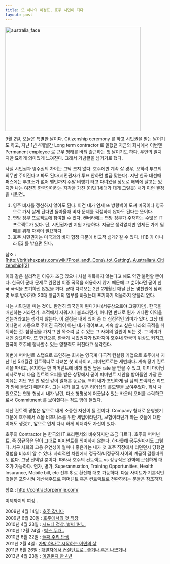 ```yaml
---
title: 또 하나의 이정표, 호주 시민이 되다
layout: post
---
```

[<img class="aligncenter size-full wp-image-654" alt="australia_face" src="http://w12ard.github.io/wp-content/uploads/2013/09/australia_face.jpg" width="426" height="327" />][1]

9월 2일, 오늘은 특별한 날이다. Citizenship ceremony 를 하고 시민권을 받는 날이기도 하고, 지난 1년 4개월간 Long term contractor 로 일했던 지금의 회사에서 이번엔 Permanent employee 로 근무 형태를 바꿔 출근하는 첫 날이기도 하다. 우연의 일치지만 묘하게 의미있게 느껴진다. 그래서 기념글을 남기기로 했다.

사실 시민권과 영주권의 차이는 그닥 크지 않다. 호주에만 계속 살 경우, 오히려 투표의 의무만 주어진다고 봐도 된다(시민권자가 투표 안하면 벌금 맞는다). 지난 한국 대선때 퍼스에는 투표소가 없어 멜번까지 주말 비행기 타고 다녀왔을 정도로 해외에 살고는 있지만 나는 여전히 한국인이라는 자각을 가진 (이민 1세대가 대개 그렇듯) 내가 이런 결정을 내린건..

<ol style="list-style-type: decimal;">
  <li>
    영주 비자를 갱신하지 않아도 된다. 이건 내가 언제 또 방랑벽이 도져 미국이나 영국으로 가서 살게 된다면 돌아올때 비자 문제를 걱정하지 않아도 된다는 뜻이다.
  </li>
  <li>
    연방 정부 프로젝트에 참여할 수 있다. 캔버라에는 연방 정부가 주재하는 수많은 IT 프로젝트가 있다. 단, 시민권자만 지원 가능하다. 지금은 생각없지만 언제든 가게 될때를 위해 자격이 필요하다.
  </li>
  <li>
    호주 시민권자는 미국과의 비자 협정 때문에 비교적 쉽게? 갈 수 있다. H1B 가 아니라 E3 를 받으면 된다.
  </li>
</ol>

참조 : [http://britishexpats.com/wiki/Pros\_and\_Cons\_to\_Getting\_Australian\_Citizenship][2]

이와 같은 실리적인 이유가 조금 있으나 사실 취득하지 않는다고 해도 약간 불편할 뿐이다. 한국이 군대 문제로 완전한 이중 국적을 허용하지 않기 때문에 그 뿐이라면 굳이 한국 국적을 포기하진 않았을 거다. 군대 다녀오는 2년 2개월간 매달 단돈 몇천원에 담배 몇 보루 받아가며 20대 황금기의 일부를 바쳤는데 포기하기 억울하지 않을리 없다.

나는 시민권을 따는 것이.. 완전히 외국인이 된다거나(서류상으로야 그렇지만), 한국을 배신하는 거라던가, 호적에서 지워지니 불효라던가, 아니면 반대로 뭔가 커다란 이익을 얻는거라고는 생각지 않는다. 이 결정은 내게 있어 좀 더 심정적인 의미가 있다. 그냥 태어나면서 자동으로 주어진 국적이 아닌 내가 겪어보고, 계속 살고 싶은 나라의 국적을 취득하는 것. 참정권을 가지고 한 목소리 낼 수 있는 그 사회의 일원이 되는 것. 그 의미가 내겐 중요하다. 또 한편으론, 한국계 시민권자가 많아져야 호주내 한국의 위상도 커지고, 한국이 호주에 행사할수 있는 영향력도 커진다고 생각한다.

이번에 퍼머넌트 스탭으로 조인하는 회사는 영국계 다국적 컨설팅 기업으로 호주에서 지난 1년 5개월간 컨트랙터로 다녀본 첫 회사이고, 퍼머넌트로는 세번째다. 계속 장기 컨트랙을 따내고, 유지하는 한 퍼머넌트에 비해 훨씬 높은 rate 을 받을 수 있고, 이미 마이닝 회사로부터 다음 컨트랙 오퍼를 받은 상황에서 굳이 퍼머넌트 제안을 받아들인 가장 큰 이유는 지난 1년 반 넘짓 같이 일해본 동료들, 특히 내가 조인하게 될 팀의 프랙티스 리드가 맘에 들었기 때문이다. 그는 내가 닮고 싶은 리더십의 롤모델을 보여주었다. 회사 차원으로는 연봉 협상시 내가 날린, 다소 형평성에 어긋날수 있는 카운터 오퍼를 수락하므로서 Commitment 를 보여줬다는 점도 맘에 들었다.

지난 컨트랙 경험은 앞으로 내게 소중한 자산이 될 것이다. Company 형태로 운영했기 때문에 호주에서 스몰 비즈니스를 위한 세법이라던가, 보험이라던가 하는 것들에 대한 이해도 생겼고, 앞으로 언제 다시 하게 되더라도 자신이 있다.

호주의 Contractor 는 한국의 IT 프리랜서와 비슷하지만 조금 다르다. 호주의 퍼머넌트, 즉 정규직은 단어 그대로 퍼머넌트를 의미하지 않는다. 하다못해 공무원마저도 그렇다. 서구 사회의 고용 유연성이 얼마나 좋은가는 내가 첫 호주 직장에서 리던던시 당했던 경험을 비추어 알 수 있다. 사회적인 차원에서 정규직/비정규직 사이의 계급적 갈등따위도 없다. 그냥 선택일 뿐이다. 따라서 호주의 컨트랙트 vs 정규직은 완벽에 근접하게 대조가 가능하다. 연가, 병가, Superannuation, Training Opportunities, Health Insurance, Mobile bill, etc 전부 $ 로 환산해 대조 가능하다. 다음 사이트가 기본적인 것들은 포함시켜 계산해주므로 퍼머넌트 혹은 컨트랙트로 전환하려는 분들은 참조하자.

참조 : <http://contractorpermie.com/>

이제까지의 여정..

2009년 4월 14일 : [호주 갑니다][3]  
2009년 6월 20일 : [호주에서의 첫 직장  
][4]2010년 4월 23일 : [시드니 정착, 벌써 1년&#8230;][5]  
2010년 12월 24일 : [박스 두개..][6]  
2010년 6월 22일 : [둘째 주리 탄생][7]  
2011년 2월 4일 : [가방 하나로 시작하는 이민의 삶][8]  
2011년 6월 26일 : [개발자에서 컨설턴트로.. 좋거나 혹은 나쁘거나][9]  
2013년 4월 23일 : [이민온지 만 4년][10]

&nbsp;

 [1]: http://w12ard.github.io/wp-content/uploads/2013/09/australia_face.jpg
 [2]: http://britishexpats.com/wiki/Pros_and_Cons_to_Getting_Australian_Citizenship
 [3]: http://blog.ahkim.com/?p=60
 [4]: http://blog.ahkim.com/?p=148
 [5]: http://blog.ahkim.com/?p=259
 [6]: http://blog.ahkim.com/?p=268
 [7]: http://blog.ahkim.com/?p=263
 [8]: http://blog.ahkim.com/?p=271
 [9]: http://blog.ahkim.com/?p=497
 [10]: http://blog.ahkim.com/?p=622